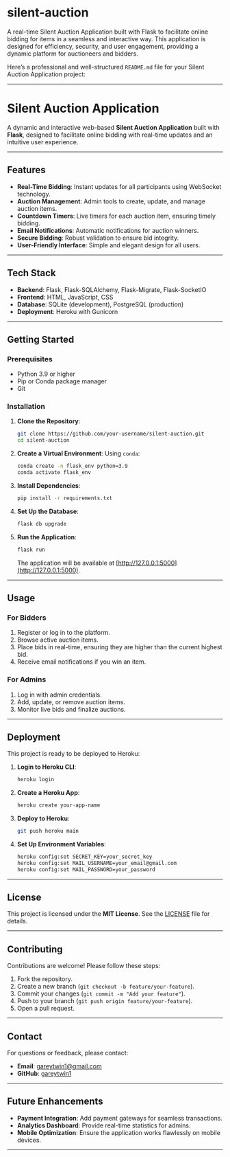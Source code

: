 # silent-auction
A real-time Silent Auction Application built with Flask to facilitate online bidding for items in a seamless and interactive way. This application is designed for efficiency, security, and user engagement, providing a dynamic platform for auctioneers and bidders.

Here’s a professional and well-structured `README.md` file for your Silent Auction Application project:

---

# **Silent Auction Application**

A dynamic and interactive web-based **Silent Auction Application** built with **Flask**, designed to facilitate online bidding with real-time updates and an intuitive user experience.

---

## **Features**
- **Real-Time Bidding**: Instant updates for all participants using WebSocket technology.
- **Auction Management**: Admin tools to create, update, and manage auction items.
- **Countdown Timers**: Live timers for each auction item, ensuring timely bidding.
- **Email Notifications**: Automatic notifications for auction winners.
- **Secure Bidding**: Robust validation to ensure bid integrity.
- **User-Friendly Interface**: Simple and elegant design for all users.

---

## **Tech Stack**
- **Backend**: Flask, Flask-SQLAlchemy, Flask-Migrate, Flask-SocketIO
- **Frontend**: HTML, JavaScript, CSS
- **Database**: SQLite (development), PostgreSQL (production)
- **Deployment**: Heroku with Gunicorn

---

## **Getting Started**

### **Prerequisites**
- Python 3.9 or higher
- Pip or Conda package manager
- Git

### **Installation**

1. **Clone the Repository**:
   ```bash
   git clone https://github.com/your-username/silent-auction.git
   cd silent-auction
   ```

2. **Create a Virtual Environment**:
   Using `conda`:
   ```bash
   conda create -n flask_env python=3.9
   conda activate flask_env
   ```

3. **Install Dependencies**:
   ```bash
   pip install -r requirements.txt
   ```

4. **Set Up the Database**:
   ```bash
   flask db upgrade
   ```

5. **Run the Application**:
   ```bash
   flask run
   ```
   The application will be available at [http://127.0.0.1:5000](http://127.0.0.1:5000).

---

## **Usage**

### **For Bidders**
1. Register or log in to the platform.
2. Browse active auction items.
3. Place bids in real-time, ensuring they are higher than the current highest bid.
4. Receive email notifications if you win an item.

### **For Admins**
1. Log in with admin credentials.
2. Add, update, or remove auction items.
3. Monitor live bids and finalize auctions.

---

## **Deployment**

This project is ready to be deployed to Heroku:

1. **Login to Heroku CLI**:
   ```bash
   heroku login
   ```

2. **Create a Heroku App**:
   ```bash
   heroku create your-app-name
   ```

3. **Deploy to Heroku**:
   ```bash
   git push heroku main
   ```

4. **Set Up Environment Variables**:
   ```bash
   heroku config:set SECRET_KEY=your_secret_key
   heroku config:set MAIL_USERNAME=your_email@gmail.com
   heroku config:set MAIL_PASSWORD=your_password
   ```

---

## **License**
This project is licensed under the **MIT License**. See the [LICENSE](LICENSE) file for details.

---

## **Contributing**
Contributions are welcome! Please follow these steps:
1. Fork the repository.
2. Create a new branch (`git checkout -b feature/your-feature`).
3. Commit your changes (`git commit -m "Add your feature"`).
4. Push to your branch (`git push origin feature/your-feature`).
5. Open a pull request.

---

## **Contact**
For questions or feedback, please contact:
- **Email**: gareytwin1@gmail.com
- **GitHub**: [gareytwin1](https://github.com/gareytwin1)

---

## **Future Enhancements**
- **Payment Integration**: Add payment gateways for seamless transactions.
- **Analytics Dashboard**: Provide real-time statistics for admins.
- **Mobile Optimization**: Ensure the application works flawlessly on mobile devices.

---
